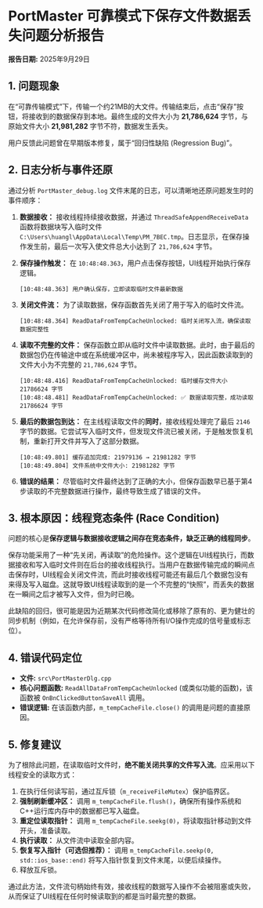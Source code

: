# PortMaster 可靠模式下保存文件数据丢失问题分析报告

**报告日期:** 2025年9月29日

## 1. 问题现象

在“可靠传输模式”下，传输一个约21MB的大文件。传输结束后，点击“保存”按钮，将接收到的数据保存到本地。最终生成的文件大小为 **21,786,624** 字节，与原始文件大小 **21,981,282** 字节不符，数据发生丢失。

用户反馈此问题曾在早期版本修复，属于“回归性缺陷 (Regression Bug)”。

## 2. 日志分析与事件还原

通过分析 `PortMaster_debug.log` 文件末尾的日志，可以清晰地还原问题发生时的事件顺序：

1.  **数据接收：** 接收线程持续接收数据，并通过 `ThreadSafeAppendReceiveData` 函数将数据块写入临时文件 `C:\Users\huangl\AppData\Local\Temp\PM_7BEC.tmp`。日志显示，在保存操作发生前，最后一次写入使文件总大小达到了 `21,786,624` 字节。

2.  **保存操作触发：** 在 `10:48:48.363`，用户点击保存按钮，UI线程开始执行保存逻辑。
    ```log
    [10:48:48.363] 用户确认保存，立即读取临时文件最新数据
    ```

3.  **关闭文件流：** 为了读取数据，保存函数首先关闭了用于写入的临时文件流。
    ```log
    [10:48:48.364] ReadDataFromTempCacheUnlocked: 临时关闭写入流，确保读取数据完整性
    ```

4.  **读取不完整的文件：** 保存函数立即从临时文件中读取数据。此时，由于最后的数据包仍在传输途中或在系统缓冲区中，尚未被程序写入，因此函数读取到的文件大小为不完整的 `21,786,624` 字节。
    ```log
    [10:48:48.416] ReadDataFromTempCacheUnlocked: 临时缓存文件大小 21786624 字节
    [10:48:48.481] ReadDataFromTempCacheUnlocked: ✅ 数据读取完整，成功读取 21786624 字节
    ```

5.  **最后的数据包到达：** 在主线程读取文件的**同时**，接收线程处理完了最后 `2146` 字节的数据。它尝试写入临时文件，但发现文件流已被关闭，于是触发恢复机制，重新打开文件并写入了这部分数据。
    ```log
    [10:48:49.801] 缓存追加完成: 21979136 → 21981282 字节
    [10:48:49.804] 文件系统中文件大小: 21981282 字节
    ```

6.  **错误的结果：** 尽管临时文件最终达到了正确的大小，但保存函数早已基于第4步读取的不完整数据进行操作，最终导致生成了错误的文件。

## 3. 根本原因：线程竞态条件 (Race Condition)

问题的核心是**保存逻辑与数据接收逻辑之间存在竞态条件，缺乏正确的线程同步**。

保存功能采用了一种“先关闭，再读取”的危险操作。这个逻辑在UI线程执行，而数据接收和写入临时文件则在后台的接收线程执行。当用户在数据传输完成的瞬间点击保存时，UI线程会关闭文件流，而此时接收线程可能还有最后几个数据包没有来得及写入磁盘。这就导致UI线程读取到的是一个不完整的“快照”，而丢失的数据在一瞬间之后才被写入文件，但为时已晚。

此缺陷的回归，很可能是因为近期某次代码修改简化或移除了原有的、更为健壮的同步机制（例如，在允许保存前，没有严格等待所有I/O操作完成的信号量或标志位）。

## 4. 错误代码定位

- **文件:** `src\PortMasterDlg.cpp`
- **核心问题函数:** `ReadAllDataFromTempCacheUnlocked` (或类似功能的函数)，该函数被 `OnBnClickedButtonSaveAll` 调用。
- **错误逻辑:** 在该函数内部，`m_tempCacheFile.close()` 的调用是问题的直接原因。

## 5. 修复建议

为了根除此问题，在读取临时文件时，**绝不能关闭共享的文件写入流**。应采用以下线程安全的读取方式：

1.  在执行任何读写前，通过互斥锁（`m_receiveFileMutex`）保护临界区。
2.  **强制刷新缓冲区：** 调用 `m_tempCacheFile.flush()`，确保所有操作系统和C++运行库内存中的数据都已写入磁盘。
3.  **重定位读取指针：** 调用 `m_tempCacheFile.seekg(0)`，将读取指针移动到文件开头，准备读取。
4.  **执行读取：** 从文件流中读取全部内容。
5.  **恢复写入指针（可选但推荐）：** 调用 `m_tempCacheFile.seekp(0, std::ios_base::end)` 将写入指针恢复到文件末尾，以便后续操作。
6.  释放互斥锁。

通过此方法，文件流句柄始终有效，接收线程的数据写入操作不会被阻塞或失败，从而保证了UI线程在任何时候读取到的都是当时最完整的数据。
